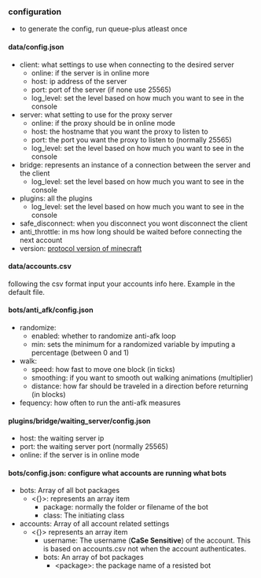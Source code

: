 ### configuration
- to generate the config, run queue-plus atleast once
#### data/config.json
- client: what settings to use when connecting to the desired server
    - online: if the server is in online more
    - host: ip address of the server
    - port: port of the server (if none use 25565)
    - log_level: set the level based on how much you want to see in the console
- server: what setting to use for the proxy server
    - online: if the proxy should be in online mode
    - host: the hostname that you want the proxy to listen to
    - port: the port you want the proxy to listen to (normally 25565)
    - log_level: set the level based on how much you want to see in the console
- bridge: represents an instance of a connection between the server and the client
    - log_level: set the level based on how much you want to see in the console
- plugins: all the plugins
    - log_level: set the level based on how much you want to see in the console
- safe_disconnect: when you disconnect you wont disconnect the client
- anti_throttle: in ms how long should be waited before connecting the next account
- version: [protocol version of minecraft](https://wiki.vg/Protocol_version_numbers)
#### data/accounts.csv
following the csv format input your accounts info here. Example in the default file.
#### bots/anti_afk/config.json
- randomize:
    - enabled: whether to randomize anti-afk loop
    - min: sets the minimum for a randomized variable by imputing a percentage (between 0 and 1)
- walk:
    - speed: how fast to move one block (in ticks)
    - smoothing: if you want to smooth out walking animations (multiplier)
    - distance: how far should be traveled in a direction before returning (in blocks)
 - fequency: how often to run the anti-afk measures
#### plugins/bridge/waiting_server/config.json
 - host: the waiting server ip
 - port: the waiting server port (normally 25565)
 - online: if the server is in online mode
#### bots/config.json: configure what accounts are running what bots
- bots: Array of all bot packages
    - \<{}\>: represents an array item
        - package: normally the folder or filename of the bot
        - class: The initiating class
- accounts: Array of all account related settings
    - \<{}\> represents an array item
        - username: The username (**CaSe Sensitive**) of the account. This is based on accounts.csv not when the account authenticates.
        - bots: An array of bot packages
            - \<package\>: the package name of a resisted bot

